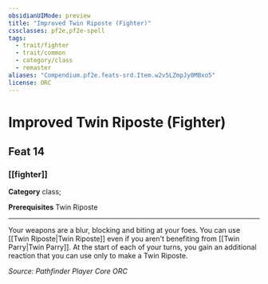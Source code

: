 ```yaml
---
obsidianUIMode: preview
title: "Improved Twin Riposte (Fighter)"
cssclasses: pf2e,pf2e-spell
tags:
  - trait/fighter
  - trait/common
  - category/class
  - remaster
aliases: "Compendium.pf2e.feats-srd.Item.w2v5LZmpJy0MBxo5"
license: ORC
---
```

# Improved Twin Riposte (Fighter)
## Feat 14
### [[fighter]]

**Category** class; 



**Prerequisites** Twin Riposte
* * *
Your weapons are a blur, blocking and biting at your foes. You can use [[Twin Riposte|Twin Riposte]] even if you aren't benefiting from [[Twin Parry|Twin Parry]]. At the start of each of your turns, you gain an additional reaction that you can use only to make a Twin Riposte.

*Source: Pathfinder Player Core*
*ORC*